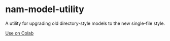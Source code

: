 # nam-model-utility
A utility for upgrading old directory-style models to the new single-file style.

[Use on Colab](https://colab.research.google.com/github/sdatkinson/nam-model-utility/blob/main/utility.ipynb)
